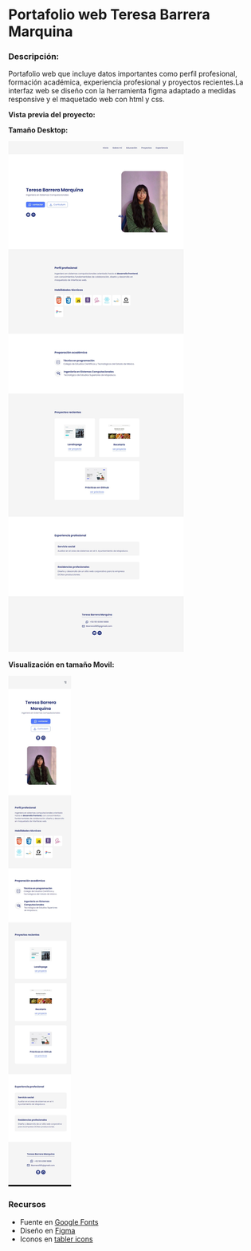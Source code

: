 # Portafolio web Teresa Barrera Marquina

### Descripción:
Portafolio web que incluye datos importantes como perfil profesional, formación académica, experiencia profesional y proyectos recientes.La interfaz web se diseño con la herramienta figma adaptado a medidas responsive y el maquetado web con html y css.

**Vista previa del proyecto:**

**Tamaño Desktop:**

![Desktop-size](./assets/img-desktop.jpeg "Desktop-size")

**Visualización en tamaño Movil:**

![Movil-size](./assets/img-movil.jpeg "Movil-size")

### Recursos
* Fuente en [Google Fonts](https://fonts.google.com/)
* Diseño en [Figma](https://www.figma.com/)
* Iconos en [tabler icons](https://tabler.io/icons)